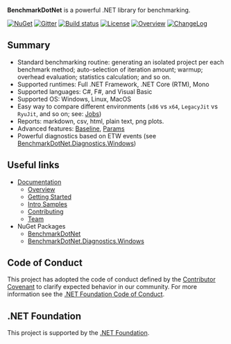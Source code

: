 **BenchmarkDotNet** is a powerful .NET library for benchmarking.

[![NuGet](https://img.shields.io/nuget/v/BenchmarkDotNet.svg)](https://www.nuget.org/packages/BenchmarkDotNet/) [![Gitter](https://img.shields.io/gitter/room/dotnet/BenchmarkDotNet.svg)](https://gitter.im/dotnet/BenchmarkDotNet) [![Build status](https://img.shields.io/appveyor/ci/dotnet/benchmarkdotnet/master.svg?label=appveyor)](https://ci.appveyor.com/project/dotnet/benchmarkdotnet/branch/master) [![License](https://img.shields.io/badge/license-MIT-blue.svg)](LICENSE.md) [![Overview](https://img.shields.io/badge/docs-Overview-green.svg?style=flat)](https://dotnet.github.io/BenchmarkDotNet/Overview.htm) [![ChangeLog](https://img.shields.io/badge/docs-ChangeLog-green.svg?style=flat)](https://github.com/dotnet/BenchmarkDotNet/wiki/ChangeLog)

## Summary

* Standard benchmarking routine: generating an isolated project per each benchmark method; auto-selection of iteration amount; warmup; overhead evaluation; statistics calculation; and so on.
* Supported runtimes: Full .NET Framework, .NET Core (RTM), Mono
* Supported languages: C#, F#, and Visual Basic
* Supported OS: Windows, Linux, MacOS
* Easy way to compare different environments (`x86` vs `x64`, `LegacyJit` vs `RyuJit`, and so on; see: [Jobs](https://dotnet.github.io/BenchmarkDotNet/Configuration/Jobs.htm))
* Reports: markdown, csv, html, plain text, png plots.
* Advanced features: [Baseline](https://dotnet.github.io/BenchmarkDotNet/Advanced/Baseline.htm), [Params](https://dotnet.github.io/BenchmarkDotNet/Advanced/Params.htm)
* Powerful diagnostics based on ETW events (see [BenchmarkDotNet.Diagnostics.Windows](https://www.nuget.org/packages/BenchmarkDotNet.Diagnostics.Windows/))

## Useful links

* [Documentation](https://dotnet.github.io/BenchmarkDotNet/)
  * [Overview](https://dotnet.github.io/BenchmarkDotNet/Overview.htm)
  * [Getting Started](https://dotnet.github.io/BenchmarkDotNet/GettingStarted.htm)
  * [Intro Samples](https://github.com/dotnet/BenchmarkDotNet/tree/master/samples/BenchmarkDotNet.Samples/Intro)
  * [Contributing](https://dotnet.github.io/BenchmarkDotNet/Contributing.htm)
  * [Team](https://dotnet.github.io/BenchmarkDotNet/Team.htm)
* NuGet Packages
  * [BenchmarkDotNet](https://www.nuget.org/packages/BenchmarkDotNet/)
  * [BenchmarkDotNet.Diagnostics.Windows](https://www.nuget.org/packages/BenchmarkDotNet.Diagnostics.Windows/)

## Code of Conduct

This project has adopted the code of conduct defined by the [Contributor Covenant](http://contributor-covenant.org/)
to clarify expected behavior in our community.
For more information see the [.NET Foundation Code of Conduct](https://dotnetfoundation.org/code-of-conduct). 

## .NET Foundation

This project is supported by the [.NET Foundation](https://dotnetfoundation.org).